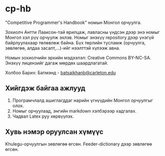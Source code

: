 # cp-hb
"Competitive Programmer's Handbook" номын Монгол орчуулга.

Зохиолч Антти Лааксон-тай ярилцаж, лавласны үндсэн дээр энэ номыг Монгол хэл рүү орчуулж эхлэв. Номыг энэхүү repository дээр үнэгүй байрлуулахаар төлөвлөж байна. Бүх төрлийн тусламж (орчуулга, зөвлөгөө, алдаа засалт,...)-ийг нээлттэй хүлээж авна.

Номын зохиолчийн эрхийн мэдээлэл: Creative Commons BY-NC-SA. Энэхүү лицензийг дагаж мөрдөх шаардлагатай.

Холбоо Барих: Батмэнд - batsaikhanb@carleton.edu

## Хийгдэж байгаа ажлууд
1. Програмчлалд ашиглагддаг нарийн үгнүүдийн Монгол орчуулгыг олох.  
2. Номыг орчуулаад, энгийн markdown хэлбэрээр хадгалах.  
3. Чадвал Latex руу хөрвүүлэх.  

## Хувь нэмэр оруулсан хүмүүс
Khulegu-орчуулгын зөвлөгөө өгсөн.
Feeder-dictionary дээр зөвлөгөө өгсөн.